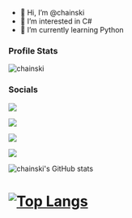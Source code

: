 - 👋 Hi, I’m @chainski
- 👀 I’m interested in C#
- 🌱 I’m currently learning Python

### Profile Stats
<p align="left"> <img src="https://komarev.com/ghpvc/?username=chainski&label=Profile%20views&color=0e75b6&style=flat" alt="chainski" /> </p>

### Socials
<p align="left"> <a href="https://www.youtube.com/channel/UCR55c-mtcH86O-QvOQC_oFg?sub_confirmation=1"><img src="https://img.shields.io/youtube/channel/subscribers/UCR55c-mtcH86O-QvOQC_oFg?style=social"></a>
<p align="left"> <a href="https://chinotechtips.blogspot.com"><img src="https://img.shields.io/badge/-BLOGGER-orange"></a>
<p align="left"> <a href="https://https://www.pinterest.com/chinotechtips325"><img src="https://img.shields.io/badge/-PINTEREST-red"></a>
<p align="left"> <a href="https://https://t.me/chinotech"><img src="https://img.shields.io/badge/-TELEGRAM-blue"></a>

![chainski's GitHub stats](https://github-readme-stats.vercel.app/api?username=chainski&show_icons=true&theme=radical)
# [![Top Langs](https://github-readme-stats.vercel.app/api/top-langs/?username=chainski&theme=radical)](https://github.com/anuraghazra/github-readme-stats)
